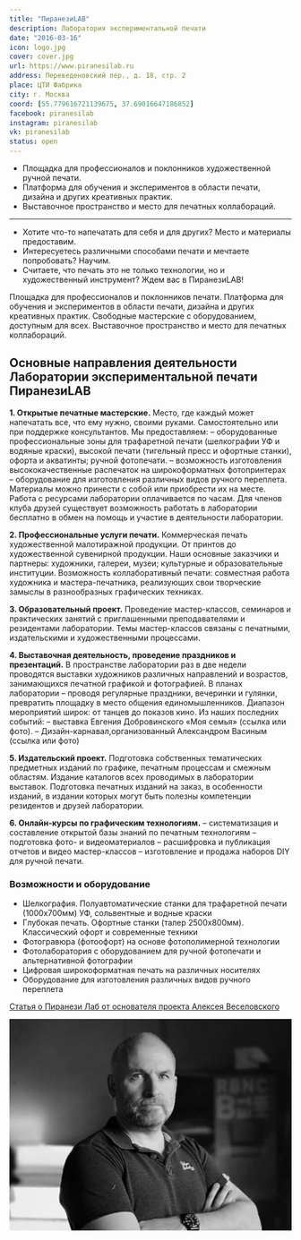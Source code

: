 ```yaml
---
title: "ПиранезиLAB"
description: Лаборатория экспериментальной печати
date: "2016-03-16"
icon: logo.jpg
cover: cover.jpg
url: https://www.piranesilab.ru
address: Переведеновский пер., д. 18, стр. 2
place: ЦТИ Фабрика
city: г. Москва
coord: [55.779616721139675, 37.69016647186852]
facebook: piranesilab
instagram: piranesilab
vk: piranesilab
status: open
---
```


- Площадка для профессионалов и поклонников художественной ручной печати.
- Платформа для обучения и экспериментов в области печати, дизайна и других креативных практик.
- Выставочное пространство и место для печатных коллабораций.

---

- Хотите что-то напечатать для себя и для других? Место и материалы предоставим.
- Интересуетесь различными способами печати и мечтаете попробовать? Научим.
- Считаете, что печать это не только технологии, но и художественный инструмент? Ждем вас в ПиранезиLAB!

Площадка для профессионалов и поклонников печати. Платформа для обучения и экспериментов в области печати, дизайна и других креативных практик. Свободные мастерские с оборудованием, доступным для всех. Выставочное пространство и место для печатных коллабораций.

## Основные направления деятельности Лаборатории экспериментальной печати ПиранезиLAB

**1. Открытые печатные мастерские.** Место, где каждый может напечатать все, что ему нужно, своими руками. Самостоятельно или при поддержке консультантов. Мы предоставляем: – оборудованные профессиональные зоны для трафаретной печати (шелкографии УФ и водяные краски), высокой печати (тигельный пресс и офортные станки), офорта и акватинты; ручной фотопечати. – возможность изготовления высококачественные распечаток на широкоформатных фотопринтерах – оборудование для изготовления различных видов ручного переплета. Материалы можно принести с собой или приобрести их на месте. Работа с ресурсами лаборатории оплачивается по часам. Для членов клуба друзей существует возможность работать в лаборатории бесплатно в обмен на помощь и участие в деятельности лаборатории.

**2. Профессиональные услуги печати.** Коммерческая печать художественной малотиражной продукции. От принтов до художественной сувенирной продукции. Наши основные заказчики и партнеры: художники, галереи, музеи; культурные и образовательные институции. Возможность коллаборативный печати: совместная работа художника и мастера-печатника, реализующих свои творческие замыслы в разнообразных графических техниках.

**3. Образовательный проект.** Проведение мастер-классов, семинаров и практических занятий с приглашенными преподавателями и резидентами лаборатории. Темы мастер-классов связаны с печатными, издательскими и художественными процессами.

**4. Выставочная деятельность, проведение праздников и презентаций.** В пространстве лаборатории раз в две недели проводятся выставки художников различных направлений и возрастов, занимающихся печатной графикой и фотографией. В планах лаборатории – проводя регулярные праздники, вечеринки и гулянки, превратить площадку в место общения единомышленников. Диапазон мероприятий широк: от танцев до показов кино. Из наших последних событий: – выставка Евгения Добровинского «Моя семья» (ссылка или фото). – Дизайн-карнавал,организованный Александром Васиным (ссылка или фото)

**5. Издательский проект.** Подготовка собственных тематических предметных изданий по графике, печатным процессам и смежным областям. Издание каталогов всех проводимых в лаборатории выставок. Подготовка печатных изданий на заказ, в особенности изданий, в издании которых могут быть полезны компетенции резидентов и друзей лаборатории.

**6. Онлайн-курсы по графическим технологиям.** – систематизация и составление открытой базы знаний по печатным технологиям – подготовка фото- и видеоматериалов – расшифровка и публикация отчетов и видео мастер-классов – изготовление и продажа наборов DIY для ручной печати.

### Возможности и оборудование

- Шелкография. Полуавтоматические станки для трафаретной печати (1000х700мм) УФ, сольвентные и водные краски
- Глубокая печать. Офортные станки (талер 2500х800мм). Классический офорт и современные техники
- Фотогравюра (фотоофорт) на основе фотополимерной технологии
- Фотолаборатория с оборудованием для ручной фотопечати и альтернативной фотографии
- Цифровая широкоформатная печать на различных носителях
- Оборудование для изготовления различных видов ручного переплета

[Статья о Пиранези Лаб от основателя проекта Алексея Веселовского](https://moskvichmag.ru/lyudi/%D1%8D%D1%82%D0%BE-%D0%BC%D0%BE%D0%B9-%D0%B3%D0%BE%D1%80%D0%BE%D0%B4-%D0%BE%D1%81%D0%BD%D0%BE%D0%B2%D0%B0%D1%82%D0%B5%D0%BB%D1%8C-%D0%BB%D0%B0%D0%B1%D0%BE%D1%80%D0%B0%D1%82%D0%BE%D1%80%D0%B8%D0%B8/)

![Алексей Веселовский](./alexey-veselovskiy.png)
